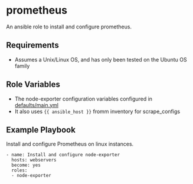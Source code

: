 prometheus
=========

An ansible role to install and configure prometheus.

Requirements
------------

- Assumes a Unix/Linux OS, and has only been tested on the Ubuntu OS family

Role Variables
--------------

- The node-exporter configuration variables configured in [defaults/main.yml](./defaults/main.yml)
- It also uses `{{ ansible_host }}` fromm inventory for scrape_configs

Example Playbook
----------------

Install and configure Prometheus on linux instances.

    - name: Install and configure node-exporter
      hosts: webservers
      become: yes
      roles:
      - node-exporter